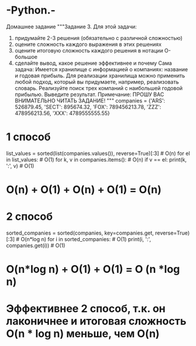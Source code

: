 # -Python.-
Домашнее задание
"""Задание 3.
Для этой задачи:
1) придумайте 2-3 решения (обязательно с различной сложностью)
2) оцените сложность каждого выражения в этих решениях
3) оцените итоговую сложность каждого решения в нотации О-большое
3) сделайте вывод, какое решение эффективнее и почему
Сама задача:
Имеется хранилище с информацией о компаниях: название и годовая прибыль.
Для реализации хранилища можно применить любой подход,
который вы придумаете, например, реализовать словарь.
Реализуйте поиск трех компаний с наибольшей годовой прибылью.
Выведите результат.
Примечание: ПРОШУ ВАС ВНИМАТЕЛЬНО ЧИТАТЬ ЗАДАНИЕ!
"""
companies = {'ARS': 526879.45, 'SECT': 895674.32, 'FOX': 789456213.78, 'ZZZ': 478956213.56, 'XXX': 4789555555.55}

# 1 способ
list_values = sorted(list(companies.values()), reverse=True)[:3]                     # O(n)
for el in list_values:                                                               # O(1)
    for k, v in companies.items():                                                   # O(n)
        if v == el:
            print(k, ':', v)                                                         # O(1)


# O(n)  + O(1) + O(n)  + O(1) = O(n)

# 2 способ
sorted_companies = sorted(companies, key=companies.get, reverse=True)[:3]    # O(n*log n)
for i in sorted_companies:                                                   # O(1)
    print(i, ':', companies.get(i))                                          # O(1)

# O(n*log n) + O(1) + O(1) = O (n *log n)


# Эффективнее 2 способ, т.к. он лаконичнее и итоговая сложность O(n * log n) меньше, чем O(n)

